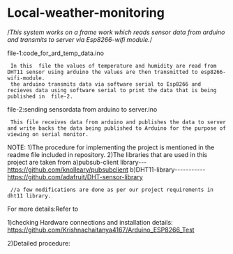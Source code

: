# Local-weather-monitoring
/*This system works on a frame work which reads sensor data from arduino and transmits to server via Esp8266-wifi module.*/

file-1:code_for_ard_temp_data.ino

     In this  file the values of temperature and humidity are read from DHT11 sensor using arduino the values are then transmitted to esp8266-wifi-module.
     the arduino transmits data via software serial to Esp8266 and recieves data using software serial to print the data that is being published in  file-2.
     
 file-2:sending sensordata from arduino to server.ino
     
     This file receives data from arduino and publishes the data to server and write backs the data being published to Arduino for the purpose of viewing on serial monitor.
     
 NOTE:
 1)The procedure for implementing the project is mentioned in the readme file included in repository.
 2)The libraries that are used in this project are taken from
     a)pubsub-client library---https://github.com/knolleary/pubsubclient
     b)DHT11-library-----------https://github.com/adafruit/DHT-sensor-library  
     
     //a few modifications are done as per our project requirements in dht11 library.
     
     
For more details:Refer to

1)checking Hardware connections and installation details:     https://github.com/Krishnachaitanya4167/Arduino_ESP8266_Test

2)Detailed procedure:
